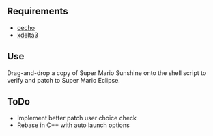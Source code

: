 ## Requirements
- [cecho](https://www.codeproject.com/articles/17033/add-colors-to-batch-files)
- [xdelta3](https://github.com/jmacd/xdelta)

## Use
Drag-and-drop a copy of Super Mario Sunshine onto the shell script to verify and patch to Super Mario Eclipse.

## ToDo
- Implement better patch user choice check
- Rebase in C++ with auto launch options

